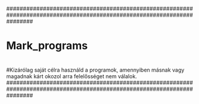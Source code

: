 ########################################################################################################################
# Mark_programs
#
#Kizárólag saját célra használd a programok, amennyiben másnak vagy magadnak kárt okozol arra felelősséget nem válalok. 
########################################################################################################################
